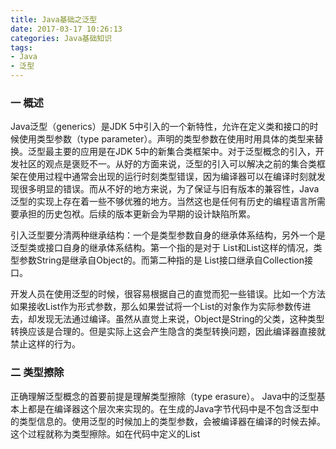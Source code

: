 ```yaml
---
title: Java基础之泛型
date: 2017-03-17 10:26:13
categories: Java基础知识
tags:
- Java
- 泛型
---
```


### 一 概述

Java泛型（generics）是JDK 5中引入的一个新特性，允许在定义类和接口的时候使用类型参数（type parameter）。声明的类型参数在使用时用具体的类型来替换。泛型最主要的应用是在JDK 5中的新集合类框架中。对于泛型概念的引入，开发社区的观点是褒贬不一。从好的方面来说，泛型的引入可以解决之前的集合类框架在使用过程中通常会出现的运行时刻类型错误，因为编译器可以在编译时刻就发现很多明显的错误。而从不好的地方来说，为了保证与旧有版本的兼容性，Java泛型的实现上存在着一些不够优雅的地方。当然这也是任何有历史的编程语言所需要承担的历史包袱。后续的版本更新会为早期的设计缺陷所累。

引入泛型要分清两种继承结构：一个是类型参数自身的继承体系结构，另外一个是泛型类或接口自身的继承体系结构。第一个指的是对于 List<String>和List<Object>这样的情况，类型参数String是继承自Object的。而第二种指的是 List接口继承自Collection接口。

开发人员在使用泛型的时候，很容易根据自己的直觉而犯一些错误。比如一个方法如果接收List<Object>作为形式参数，那么如果尝试将一个List<String>的对象作为实际参数传进去，却发现无法通过编译。虽然从直觉上来说，Object是String的父类，这种类型转换应该是合理的。但是实际上这会产生隐含的类型转换问题，因此编译器直接就禁止这样的行为。

### 二 类型擦除

正确理解泛型概念的首要前提是理解类型擦除（type erasure）。 Java中的泛型基本上都是在编译器这个层次来实现的。在生成的Java字节代码中是不包含泛型中的类型信息的。使用泛型的时候加上的类型参数，会被编译器在编译的时候去掉。这个过程就称为类型擦除。如在代码中定义的List<Object>和List<String>等类型，在编译之后都会变成List。JVM看到的只是List，而由泛型附加的类型信息对JVM来说是不可见的。Java编译器会在编译时尽可能的发现可能出错的地方，但是仍然无法避免在运行时刻出现类型转换异常的情况。类型擦除也是Java的泛型实现方式与C++模板机制实现方式之间的重要区别。

很多泛型的奇怪特性都与这个类型擦除的存在有关，包括：

- 泛型类并没有自己独有的Class类对象。比如并不存在List<String>.class或是List<Integer>.class，而只有List.class。

- 静态变量是被泛型类的所有实例所共享的。对于声明为MyClass<T>的类，访问其中的静态变量的方法仍然是 MyClass.myStaticVar。不管是通过new MyClass<String>还是new MyClass<Integer>创建的对象，都是共享一个静态变量。

- 泛型的类型参数不能用在Java异常处理的catch语句中。因为异常处理是由JVM在运行时刻来进行的。由于类型信息被擦除，JVM是无法区分两个异常类型MyException<String>和MyException<Integer>的。对于JVM来说，它们都是 MyException类型的。也就无法执行与异常对应的catch语句。

类型擦除的基本过程也比较简单，首先是找到用来替换类型参数的具体类。这个具体类一般是Object。如果指定了类型参数的上界的话，则使用这个上界。把代码中的类型参数都替换成具体的类。同时去掉出现的类型声明，即去掉<>的内容。比如T get()方法声明就变成了Object get()；List<String>就变成了List。接下来就可能需要生成一些桥接方法（bridge method）。这是由于擦除了类型之后的类可能缺少某些必须的方法。比如考虑下面的代码：

```java
class MyString implements Comparable<String> {
    public int compareTo(String str) {        
        return 0;    
    }
}
```

当类型信息被擦除之后，上述类的声明变成了class MyString implements Comparable。但是这样的话，类MyString就会有编译错误，因为没有实现接口Comparable声明的int compareTo(Object)方法。这个时候就由编译器来动态生成这个方法。

### 三 泛型接口，泛型类与泛型方法

##### 1. 泛型接口

示例：

```java
public interface Generator<T> {
    public T next();
}
```

然后定义一个生成器类来实现这个接口：

```java
public class FruitGenerator implements Generator<String> {

    private String[] fruits = new String[]{"Apple", "Banana", "Pear"};

    @Override
    public String next() {
        Random rand = new Random();
        return fruits[rand.nextInt(3)];
    }
}
```

##### 2. 泛型类

示例：

```java
public class Container<K, V> {
    private K key;
    private V value;

    public Container(K k, V v) {
        key = k;
        value = v;
    }

    public K getKey() {
        return key;
    }

    public void setKey(K key) {
        this.key = key;
    }

    public V getValue() {
        return value;
    }

    public void setValue(V value) {
        this.value = value;
    }
}
```

调用：

```java
	Container<String, String> c1 = new Container<String, String>("name", "findingsea");
    Container<String, Integer> c2 = new Container<String, Integer>("age", 24);
```

##### 3.泛型方法

示例：

```java
public static <T> void out(T t) {
        System.out.println(t);
    }
```

### 四 通配符与上下界

Java中泛型可使用通配符“？”来代替任意类型，如：

```java

public class GenericTest {

    public static void main(String[] args) {
        List<String> name = new ArrayList<String>();
        List<Integer> age = new ArrayList<Integer>();
        List<Number> number = new ArrayList<Number>();

        name.add("icon");
        age.add(18);
        number.add(314);

        getData(name);
        getData(age);
        getData(number);

   }

   public static void getData(List<?> data) {
      System.out.println("data :" + data.get(0));
   }
}

```

java中亦可以使用<? extends T>和<? super T>来设置传入类型的上下界（Java中泛型传入的类型都是对象，因此这些其实就是子类和父类的限制）

代码示例：
